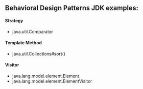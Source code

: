 ## Behavioral Design Patterns JDK examples:
#### Strategy
* java.util.Comparator
#### Template Method
* java.util.Collections#sort()
#### Visitor
* java.lang.model.element.Element
* java.lang.model.element.ElementVisitor